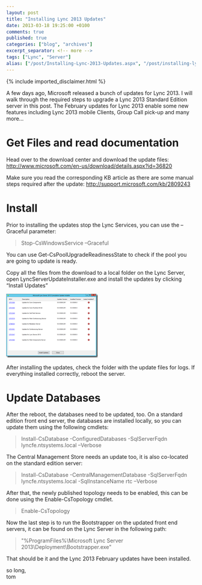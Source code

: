 ```yaml
---
layout: post
title: "Installing Lync 2013 Updates"
date: 2013-03-18 19:25:00 +0100
comments: true
published: true
categories: ["blog", "archives"]
excerpt_separator: <!-- more -->
tags: ["Lync", "Server"]
alias: ["/post/Installing-Lync-2013-Updates.aspx", "/post/installing-lync-2013-updates.aspx"]
---
```

<!-- more -->
{% include imported_disclaimer.html %}
<p>A few days ago, Microsoft released a bunch of updates for Lync 2013. I will walk through the required steps to upgrade a Lync 2013 Standard Edition server in this post. The February updates for Lync 2013 enable some new features including Lync 2013 mobile Clients, Group Call pick-up and many more…</p>  <h1>Get Files and read documentation</h1>  <p>Head over to the download center and download the update files: <a title="http://www.microsoft.com/en-us/download/details.aspx?id=36820" href="http://www.microsoft.com/en-us/download/details.aspx?id=36820">http://www.microsoft.com/en-us/download/details.aspx?id=36820</a></p>  <p>Make sure you read the corresponding KB article as there are some manual steps required after the update: <a title="http://support.microsoft.com/kb/2809243" href="http://support.microsoft.com/kb/2809243">http://support.microsoft.com/kb/2809243</a></p>  <h1>Install</h1>  <p>Prior to installing the updates stop the Lync Services, you can use the –Graceful parameter:</p>  <blockquote>   <p>Stop-CsWindowsService –Graceful</p> </blockquote>  <p>You can use Get-CsPoolUpgradeReadinessState to check if the pool you are going to update is ready.</p>  <p>Copy all the files from the download to a local folder on the Lync Server, open LyncServerUpdateInstaller.exe and install the updates by clicking “Install Updates”</p>  <p><a href="/assets/image_498.png"><img title="image" style="border-left-width: 0px; border-right-width: 0px; border-bottom-width: 0px; display: inline; border-top-width: 0px" border="0" alt="image" src="/assets/image_thumb_496.png" width="244" height="170" /></a>&#160;</p>  <p>After installing the updates, check the folder with the update files for logs. If everything installed correctly, reboot the server.</p>  <h1>Update Databases</h1>  <p>After the reboot, the databases need to be updated, too. On a standard edition front end server, the databases are installed locally, so you can update them using the following cmdlets:</p>  <blockquote>   <p>Install-CsDatabase -ConfiguredDatabases -SqlServerFqdn lyncfe.ntsystems.local –Verbose</p> </blockquote>  <p>The Central Management Store needs an update too, it is also co-located on the standard edition server:</p>  <blockquote>   <p>Install-CsDatabase -CentralManagementDatabase -SqlServerFqdn lyncfe.ntsystems.local -SqlInstanceName rtc –Verbose</p> </blockquote>  <p>After that, the newly published topology needs to be enabled, this can be done using the Enable-CsTopology cmdlet.</p>  <blockquote>   <p>Enable-CsTopology</p> </blockquote>  <p>Now the last step is to run the Bootstrapper on the updated front end servers, it can be found on the Lync Server in the following path:</p>  <blockquote>   <p>&quot;%ProgramFiles%\Microsoft Lync Server 2013\Deployment\Bootstrapper.exe&quot;</p> </blockquote>  <p>That should be it and the Lync 2013 February updates have been installed.</p>  <p>so long,   <br />tom</p>
